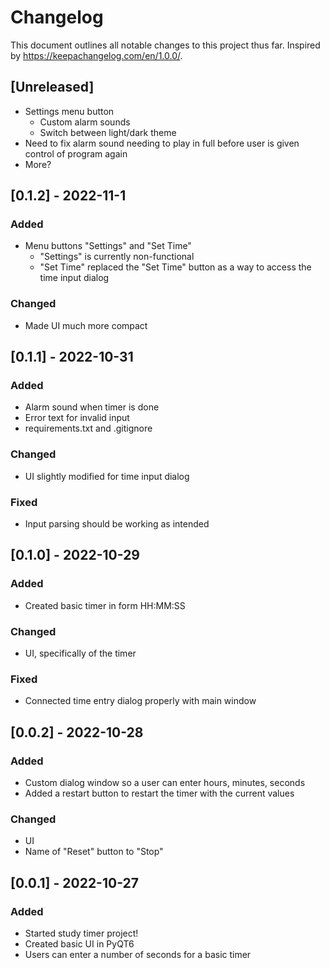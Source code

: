 # Changelog
This document outlines all notable changes to this project thus far. Inspired by https://keepachangelog.com/en/1.0.0/.

## [Unreleased]
- Settings menu button
  - Custom alarm sounds
  - Switch between light/dark theme
- Need to fix alarm sound needing to play in full before user is given control of program again
- More?

## [0.1.2] - 2022-11-1
### Added
- Menu buttons "Settings" and "Set Time"
  - "Settings" is currently non-functional
  - "Set Time" replaced the "Set Time" button as a way to access the time input dialog

### Changed
- Made UI much more compact

## [0.1.1] - 2022-10-31
### Added
- Alarm sound when timer is done
- Error text for invalid input
- requirements.txt and .gitignore

### Changed
- UI slightly modified for time input dialog

### Fixed
- Input parsing should be working as intended

## [0.1.0] - 2022-10-29
### Added
- Created basic timer in form HH:MM:SS

### Changed
- UI, specifically of the timer

### Fixed
- Connected time entry dialog properly with main window

## [0.0.2] - 2022-10-28
### Added
- Custom dialog window so a user can enter hours, minutes, seconds
- Added a restart button to restart the timer with the current values

### Changed
- UI
- Name of "Reset" button to "Stop"

## [0.0.1] - 2022-10-27
### Added
- Started study timer project!
- Created basic UI in PyQT6
- Users can enter a number of seconds for a basic timer